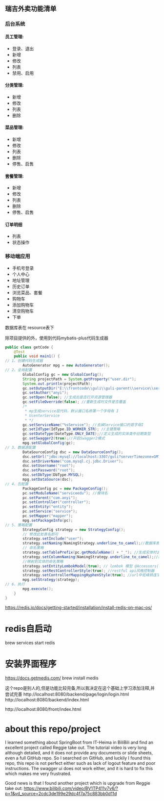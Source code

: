 ## 瑞吉外卖功能清单

### 后台系统

#### 员工管理:

- 登录、退出
- 新增
- 修改
- 列表
- 禁用、启用

#### 分类管理:

- 新增
- 修改
- 列表
- 删除

#### 菜品管理:

- 新增
- 修改
- 列表
- 删除
- 停售、启售

#### 套餐管理:

- 新增
- 修改
- 列表
- 删除
- 停售、启售



#### 订单明细

- 列表
- 状态操作

### 移动端应用

- 手机号登录
- 个人中心
- 地址管理
- 历史订单
- 浏览菜品、套餐
- 购物车
- 添加购物车
- 清空购物车
- 下单

数据库表在 resource表下

除项目提供的外，使用到代码mybatis-plus代码生成器

```java
public class getCode {
    @Test
    public void main1() {
// 1、创建代码生成器
        AutoGenerator mpg = new AutoGenerator();
// 2、全局配置
        GlobalConfig gc = new GlobalConfig();
        String projectPath = System.getProperty("user.dir");
        System.out.println(projectPath);
        gc.setOutputDir("E:\\frontcode\\guli\\guli-parent\\service\\service-edu" + "/src/main/java");
        gc.setAuthor("anyi");
        gc.setOpen(false); //生成后是否打开资源管理器
        gc.setFileOverride(false); //重新生成时文件是否覆盖
        /*
         * mp生成service层代码，默认接口名称第一个字母有 I
         * UcenterService
         * */
        gc.setServiceName("%sService"); //去掉Service接口的首字母I
        gc.setIdType(IdType.ID_WORKER_STR); //主键策略
        gc.setDateType(DateType.ONLY_DATE);//定义生成的实体类中日期类型
        gc.setSwagger2(true);//开启Swagger2模式
        mpg.setGlobalConfig(gc);
// 3、数据源配置
        DataSourceConfig dsc = new DataSourceConfig();
        dsc.setUrl("jdbc:mysql://localhost:3307/guli?serverTimezone=GMT%2B8");
        dsc.setDriverName("com.mysql.cj.jdbc.Driver");
        dsc.setUsername("root");
        dsc.setPassword("root");
        dsc.setDbType(DbType.MYSQL);
        mpg.setDataSource(dsc);
// 4、包配置
        PackageConfig pc = new PackageConfig();
        pc.setModuleName("serviceedu"); //模块名
        pc.setParent("com.anyi");
        pc.setController("controller");
        pc.setEntity("entity");
        pc.setService("service");
        pc.setMapper("mapper");
        mpg.setPackageInfo(pc);
// 5、策略配置
        StrategyConfig strategy = new StrategyConfig();
        // 修改此处表名即可
        strategy.setInclude("user");
        strategy.setNaming(NamingStrategy.underline_to_camel);//数据库表映射到实体的
        // 命名策略
        strategy.setTablePrefix(pc.getModuleName() + "_"); //生成实体时去掉表前缀
        strategy.setColumnNaming(NamingStrategy.underline_to_camel);//数据库表字段
        //映射到实体的命名策略
        strategy.setEntityLombokModel(true); // lombok 模型 @Accessors(chain =true) setter链式操作
        strategy.setRestControllerStyle(true); //restful api风格控制器
        strategy.setControllerMappingHyphenStyle(true); //url中驼峰转连字符
        mpg.setStrategy(strategy);
// 6、执行
        mpg.execute();
    }
}

```

https://redis.io/docs/getting-started/installation/install-redis-on-mac-os/
# redis自启动
brew services start redis
# 安装界面程序 
https://docs.getmedis.com/
brew install medis


这个repo是别人的,但是功能比较完备,所以我决定在这个基础上学习添加注释,并尝试完善
http://localhost:8080/backend/page/login/login.html
http://localhost:8080/backend/index.html

http://localhost:8080/front/index.html

# about this repo/project
I learned something about SpringBoot from IT-Heima in BiliBili and find an excellent project called Reggie take out.
The tutorial video is very long although detailed, and it does not provide any documents or slide sheets, even a full
GitHub repo. So I searched on GitHub, and luckily I found this repo, this repo is not perfect either such as lack of
logout feature and poor instructions. The swagger ui does not work either, and it is hard to fix this which makes me 
very frustrated.

Good news is that I found another project which is upgrade from Reggie take out:
https://www.bilibili.com/video/BV1TP411v7v6/?p=1&vd_source=2cdc3de199e29dc4f7a75c883bb0d11d
